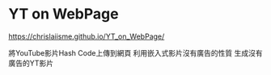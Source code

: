 # YT on WebPage

https://chrislaiisme.github.io/YT_on_WebPage/

將YouTube影片Hash Code上傳到網頁
利用嵌入式影片沒有廣告的性質
生成沒有廣告的YT影片
